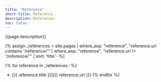 ```yaml
---
title: "Reference"
short-title: Reference
description: References
toc: false
---
```


{{page.description}}

{% assign _references = site.pages
      | where_exp: "reference", "reference.url contains '/reference/'"
      | where_exp: "reference", "reference.url != '/reference/'"
      | sort: 'title' -%}
      
{% for reference in _references -%}
- [{{ reference.title }}]({{ reference.url }})
{% endfor %}